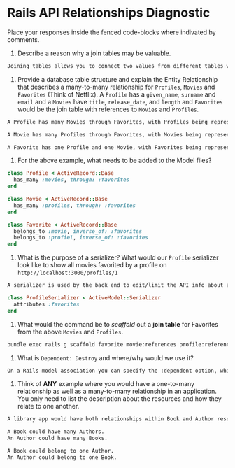# Rails API Relationships Diagnostic

Place your responses inside the fenced code-blocks where indivated by comments.

1.  Describe a reason why a join tables may be valuable.

```sh
Joining tables allows you to connect two values from different tables with a many-to-many relationship, which give you the opportunity for greater complexity and functionality within your code.
```

1.  Provide a database table structure and explain the Entity Relationship that
describes a many-to-many relationship for `Profiles`, `Movies` and `Favorites`
(Think of Netflix). A `Profile` has a `given_name`, `surname` and `email` and a
`Movies` have `title`, `release_date`, and `length` and `Favorites` would be the
join table with references to `Movies` and `Profiles`.

```sh
A Profile has many Movies through Favorites, with Profiles being represented with an id (a serial primary key) and the strings given_name, surname, and email.

A Movie has many Profiles through Favorites, with Movies being represented with an id (a serial primary key), the title (a string), the release_date (date), and length (integer).

A Favorite has one Profile and one Movie, with Favorites being represented with the profile_id and the movei_id.


```

1.  For the above example, what needs to be added to the Model files?

```rb
class Profile < ActiveRecord::Base
  has_many :movies, through: :favorites
end
```

```rb
class Movie < ActiveRecord::Base
  has_many :profiles, through: :favorites
end
```

```rb
class Favorite < ActiveRecord::Base
  belongs_to :movie, inverse_of: :favorites
  belongs_to :profiel, inverse_of: :favorites
end
```

1.  What is the purpose of a serializer? What would our `Profile` serializer look
like to show all movies favorited by a profile on
`http://localhost:3000/profiles/1`

```sh
A serializer is used by the back end to edit/limit the API info about a model passed to a client.
```

```rb
class ProfileSerializer < ActiveModel::Serializer
  attributes :favorites
end
```

1.  What would the command be to _scaffold_ out a **join table** for Favorites from
the above `Movies` and `Profiles`.

```sh
bundle exec rails g scaffold favorite movie:references profile:references
```

1.  What is `Dependent: Destroy` and where/why would we use it?

```sh
On a Rails model association you can specify the :dependent option, which can take :destroy/:destroy_all, which destroys the associated objects alongside this object by calling their destroy method. This would be used in the Profile model so that all of a given users info would be destroyed when they delete their profile.

```

1.  Think of **ANY** example where you would have a one-to-many relationship as well
as a many-to-many relationship in an application. You only need to list the
description about the resources and how they relate to one another.

```sh
A library app would have both relationships within Book and Author resources.

A Book could have many Authors.
An Author could have many Books.

A Book could belong to one Author.
An Author could belong to one Book.
```
